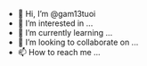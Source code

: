 - 👋 Hi, I’m @gam13tuoi
- 👀 I’m interested in ...
- 🌱 I’m currently learning ...
- 💞️ I’m looking to collaborate on ...
- 📫 How to reach me ...

<!---
gam13tuoi/gam13tuoi is a ✨ special ✨ repository because its `README.md` (this file) appears on your GitHub profile.
You can click the Preview link to take a look at your changes.
--->

